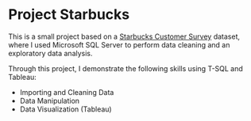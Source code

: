 # Project Starbucks
This is a small project based on a [Starbucks Customer Survey](https://www.kaggle.com/mahirahmzh/starbucks-customer-retention-malaysia-survey) dataset, where  I used Microsoft SQL Server to perform data cleaning and an exploratory data analysis. 

Through this project, I demonstrate the following skills using T-SQL and Tableau:
* Importing and Cleaning Data
* Data Manipulation
* Data Visualization (Tableau)
